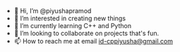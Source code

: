 - 👋 Hi, I’m @piyushapramod
- 👀 I’m interested in creating new things
- 🌱 I’m currently learning C++ and Python
- 💞️ I’m looking to collaborate on projects that's fun.
- 📫 How to reach me at email id-cppiyusha@gmail.com

<!---
piyushapramod/piyushapramod is a ✨ special ✨ repository because its `README.md` (this file) appears on your GitHub profile.
You can click the Preview link to take a look at your changes.
--->
